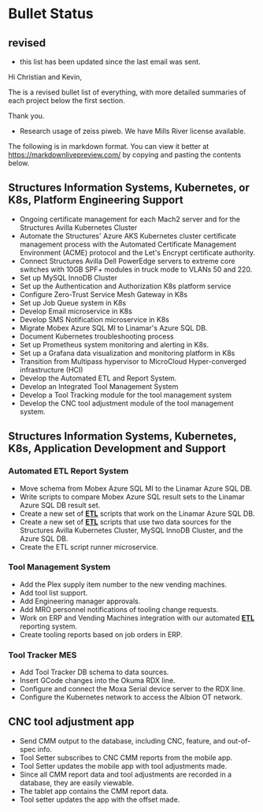 # Bullet Status

## revised

- this list has been updated since the last email was sent.

Hi Christian and Kevin,

The is a revised bullet list of everything, with more detailed summaries of each project below the first section.

Thank you.

- Research usage of zeiss piweb. We have Mills River license available.

The following is in markdown format. You can view it better at <https://markdownlivepreview.com/> by copying and pasting the contents below.

## Structures Information Systems, Kubernetes, or K8s, Platform Engineering Support

- Ongoing certificate management for each Mach2 server
and for the Structures Avilla Kubernetes Cluster
- Automate the Structures' Azure AKS Kubernetes cluster certificate management process with the Automated Certificate Management Environment (ACME) protocol and the Let's Encrypt certificate authority.
- Connect Structures Avilla Dell PowerEdge servers to extreme core switches with 10GB SPF+ modules in truck mode to VLANs 50 and 220.
- Set up MySQL InnoDB Cluster
- Set up the Authentication and Authorization K8s platform service
- Configure Zero-Trust Service Mesh Gateway in K8s
- Set up Job Queue system in K8s
- Develop Email microservice in K8s
- Develop SMS Notification microservice in K8s
- Migrate Mobex Azure SQL MI to Linamar's Azure SQL DB.
- Document Kubernetes troubleshooting process
- Set up Prometheus system monitoring and alerting in K8s.
- Set up a Grafana data visualization and monitoring platform in K8s
- Transition from Multipass hypervisor to MicroCloud Hyper-converged infrastructure (HCI)
- Develop the Automated ETL and Report System.
- Develop an Integrated Tool Management System
- Develop a Tool Tracking module for the tool management system
- Develop the CNC tool adjustment module of the tool management system.

## Structures Information Systems, Kubernetes, K8s, Application Development and Support

### Automated ETL Report System

- Move schema from Mobex Azure SQL MI to the Linamar Azure SQL DB.
- Write scripts to compare Mobex Azure SQL result sets to the Linamar Azure SQL DB result set.
- Create a new set of **[ETL](https://www.getdbt.com/blog/extract-transform-load)** scripts that work on the Linamar Azure SQL DB.
- Create a new set of **[ETL](https://www.getdbt.com/blog/extract-transform-load)** scripts that use two data sources for the Structures Avilla Kubernetes Cluster, MySQL InnoDB Cluster, and the Azure SQL DB.
- Create the ETL script runner microservice.

### Tool Management System

- Add the Plex supply item number to the new vending machines.
- Add tool list support.
- Add Engineering manager approvals.
- Add MRO personnel notifications of tooling change requests.
- Work on ERP and Vending Machines integration with our automated **[ETL](https://www.getdbt.com/blog/extract-transform-load)** reporting system.
- Create tooling reports based on job orders in ERP.

### Tool Tracker MES

- Add Tool Tracker DB schema to data sources.
- Insert GCode changes into the Okuma RDX line.  
- Configure and connect the Moxa Serial device server to the RDX line.
- Configure the Kubernetes network to access the Albion OT network.

## CNC tool adjustment app

- Send CMM output to the database, including CNC, feature, and out-of-spec info.
- Tool Setter subscribes to CNC CMM reports from the mobile app.
- Tool Setter updates the mobile app with tool adjustments made.
- Since all CMM report data and tool adjustments are recorded in a database, they are easily viewable.
- The tablet app contains the CMM report data.
- Tool setter updates the app with the offset made.
